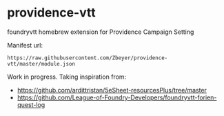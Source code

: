 # providence-vtt
foundryvtt homebrew extension for Providence Campaign Setting



Manifest url:

```
https://raw.githubusercontent.com/Zbeyer/providence-vtt/master/module.json
```





Work in progress.
Taking inspiration from: 

*   https://github.com/ardittristan/5eSheet-resourcesPlus/tree/master
*   https://github.com/League-of-Foundry-Developers/foundryvtt-forien-quest-log





